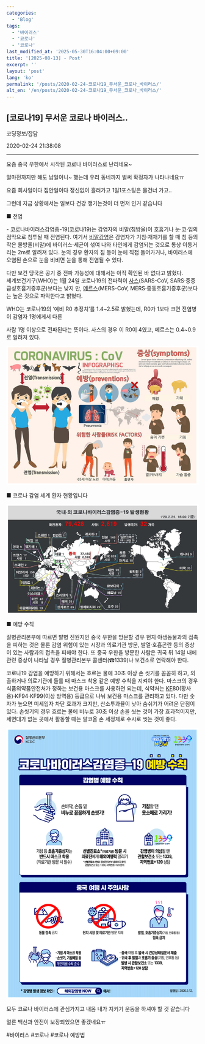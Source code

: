 ```yaml
---
categories:
  - 'Blog'
tags:
  - '바이러스'
  - '코로나'
  - '코로나'
last_modified_at: '2025-05-30T16:04:00+09:00'
title: '[2025-08-13] - Post'
excerpt: ''
layout: 'post'
lang: 'ko'
permalink: '/posts/2020-02-24-코로나19_무서운_코로나_바이러스/'
alt_en: '/en/posts/2020-02-24-코로나19_무서운_코로나_바이러스/'
---
```


## [코로나19] 무서운 코로나 바이러스..

코딩정보/잡담

2020-02-24 21:38:08

* * *

요즘 중국 우한에서 시작된 코로나 바이러스로 난리네요~

얼마전까지만 해도 남일이니~ 했는데 우리 동네까지 벌써 확정자가 나타나네요ㅠ

요즘 회사일이다 집안일이다 정신없이 흘러가고 1일1포스팅은 물건너 가고..

그런데 지금 상황에서는 일보다 건강 챙기는것이 더 먼저 인거 같습니다

■ 전염

\- 코로나바이러스감염증-19(코로나19)는 감염자의 비말(침방울)이 호흡기나 눈·코·입의 점막으로 침투될 때 전염된다. 여기서
[비말감염](https://terms.naver.com/entry.nhn?docId=2838449)은 감염자가 기침·재채기를 할 때 침 등의
작은 물방울(비말)에 바이러스·세균이 섞여 나와 타인에게 감염되는 것으로 통상 이동거리는 2m로 알려져 있다. 눈의 경우 환자의 침 등이
눈에 직접 들어가거나, 바이러스에 오염된 손으로 눈을 비비면 눈을 통해 전염될 수 있다.

다만 보건 당국은 공기 중 전파 가능성에 대해서는 아직 확인된 바 없다고 밝혔다.  
세계보건기구(WHO)는 1월 24일 코로나19의 전파력이
[사스](https://terms.naver.com/entry.nhn?docId=72314)(SARS-CoV,
SARS·중증급성호흡기증후군)보다는 낮지 만,
[메르스](https://terms.naver.com/entry.nhn?docId=2838506)(MERS-CoV,
MERS·중동호흡기증후군)보다는 높은 것으로 파악한다고 밝혔다.

WHO는 코로나19의 ‘예비 R0 추정치’를 1.4~2.5로 밝혔는데, R0가 1보다 크면 전염병이 감염자 1명에게서 다른

사람 1명 이상으로 전파된다는 뜻이다. 사스의 경우 이 R0이 4였고, 메르스는 0.4~0.9로 알려져 있다.

![](/assets/images/코로나19_무서운_코로나_바이러스/img.png)

■ 코로나 감염 세계 환자 현황입니다

![](/assets/images/코로나19_무서운_코로나_바이러스/img_1.png)

■ 예방 수칙

질병관리본부에 따르면 발병 진원지인 중국 우한을 방문할 경우 현지 야생동물과의 접촉을 피하는 것은 물론 감염 위험이 있는 시장과 의료기관
방문, 발열·호흡곤란 등의 증상이 있는 사람과의 접촉을 피해야 한다. 또 중국 우한을 방문한 사람은 귀국 뒤 14일 내에 관련 증상이 나타날
경우 질병관리본부 콜센터(☎1339)나 보건소로 연락해야 한다.  
  
코로나19 감염을 예방하기 위해서는 흐르는 물에 30초 이상 손 씻기를 꼼꼼히 하고, 외출하거나 의료기관에 들를 때 마스크 착용 같은 예방
수칙을 지켜야 한다. 마스크의 경우 식품의약품안전처가 정하는 보건용 마스크를 사용하면 되는데, 식약처는
[KF](https://terms.naver.com/entry.nhn?docId=3597327&cid=43667&categoryId=43667)80(황사용)·KF94·KF99(이상
방역용) 등급으로 나눠 보건용 마스크를 관리하고 있다. 다만 숫자가 높으면 미세입자 차단 효과가 크지만, 산소투과율이 낮아 숨쉬기가 어려운
단점이 있다. 손씻기의 경우 흐르는 물에 비누로 30초 이상 손을 씻는 것이 가장 효과적이지만, 세면대가 없는 곳에서 활동할 때는 알코올 손
세정제로 수시로 씻는 것이 좋다.

![](/assets/images/코로나19_무서운_코로나_바이러스/img_2.png)

모두 코로나 바이러스에 관심가지고 내몸 내가 지키기 운동을 하셔야 할 것 같습니다

얼른 백신과 안전이 보장되었으면 좋겠네요ㅠ

  

#바이러스 #코로나 #코로나 예방법

